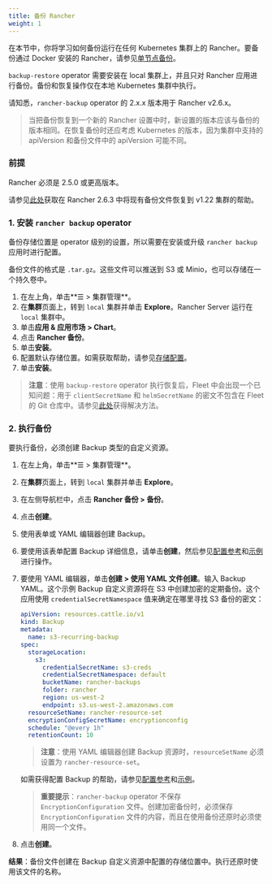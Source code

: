 ```yaml
---
title: 备份 Rancher
weight: 1
---
```


在本节中，你将学习如何备份运行在任何 Kubernetes 集群上的 Rancher。要备份通过 Docker 安装的 Rancher，请参见[单节点备份]({{<baseurl>}}/rancher/v2.6/en/backups/docker-installs/docker-backups)。

`backup-restore` operator 需要安装在 local 集群上，并且只对 Rancher 应用进行备份。备份和恢复操作仅在本地 Kubernetes 集群中执行。

请知悉，`rancher-backup` operator 的 2.x.x 版本用于 Rancher v2.6.x。

> 当把备份恢复到一个新的 Rancher 设置中时，新设置的版本应该与备份的版本相同。在恢复备份时还应考虑 Kubernetes 的版本，因为集群中支持的 apiVersion 和备份文件中的 apiVersion 可能不同。

### 前提

Rancher 必须是 2.5.0 或更高版本。

请参见[此处]({{<baseurl>}}/rancher/v2.6/en/backups/migrating-rancher/#2-restore-from-backup-using-a-restore-custom-resource)获取在 Rancher 2.6.3 中将现有备份文件恢复到 v1.22 集群的帮助。

### 1. 安装 `rancher backup` operator

备份存储位置是 operator 级别的设置，所以需要在安装或升级 `rancher backup` 应用时进行配置。

备份文件的格式是 `.tar.gz`。这些文件可以推送到 S3 或 Minio，也可以存储在一个持久卷中。

1. 在左上角，单击**☰ > 集群管理**。
1. 在**集群**页面上，转到 `local` 集群并单击 **Explore**。Rancher Server 运行在 `local` 集群中。
1. 单击**应用 & 应用市场 > Chart**。
1. 点击 **Rancher 备份**。
1. 单击**安装**。
1. 配置默认存储位置。如需获取帮助，请参见[存储配置](../configuration/storage-config)。
1. 单击**安装**。

> **注意**：使用 `backup-restore` operator 执行恢复后，Fleet 中会出现一个已知问题：用于 `clientSecretName` 和 `helmSecretName` 的密文不包含在 Fleet 的 Git 仓库中。请参见[此处]({{<baseurl>}}rancher/v2.6/en/deploy-across-clusters/fleet/#troubleshooting)获得解决方法。

### 2. 执行备份

要执行备份，必须创建 Backup 类型的自定义资源。

1. 在左上角，单击**☰ > 集群管理**。
1. 在**集群**页面上，转到 `local` 集群并单击 **Explore**。
1. 在左侧导航栏中，点击 **Rancher 备份 > 备份**。
1. 点击**创建**。
1. 使用表单或 YAML 编辑器创建 Backup。
1. 要使用该表单配置 Backup 详细信息，请单击**创建**，然后参见[配置参考](../configuration/backup-config)和[示例](../examples/#backup)进行操作。
1. 要使用 YAML 编辑器，单击**创建 > 使用 YAML 文件创建**。输入 Backup YAML。这个示例 Backup 自定义资源将在 S3 中创建加密的定期备份。这个应用使用 `credentialSecretNamespace` 值来确定在哪里寻找 S3 备份的密文：

   ```yaml
   apiVersion: resources.cattle.io/v1
   kind: Backup
   metadata:
     name: s3-recurring-backup
   spec:
     storageLocation:
       s3:
         credentialSecretName: s3-creds
         credentialSecretNamespace: default
         bucketName: rancher-backups
         folder: rancher
         region: us-west-2
         endpoint: s3.us-west-2.amazonaws.com
     resourceSetName: rancher-resource-set
     encryptionConfigSecretName: encryptionconfig
     schedule: "@every 1h"
     retentionCount: 10
   ```

   > **注意**：使用 YAML 编辑器创建 Backup 资源时，`resourceSetName` 必须设置为 `rancher-resource-set`。

   如需获得配置 Backup 的帮助，请参见[配置参考](../configuration/backup-config)和[示例](../examples/#backup)。

   > **重要提示**：`rancher-backup` operator 不保存 `EncryptionConfiguration` 文件。创建加密备份时，必须保存 `EncryptionConfiguration` 文件的内容，而且在使用备份还原时必须使用同一个文件。
1. 点击**创建**。

**结果**：备份文件创建在 Backup 自定义资源中配置的存储位置中。执行还原时使用该文件的名称。

